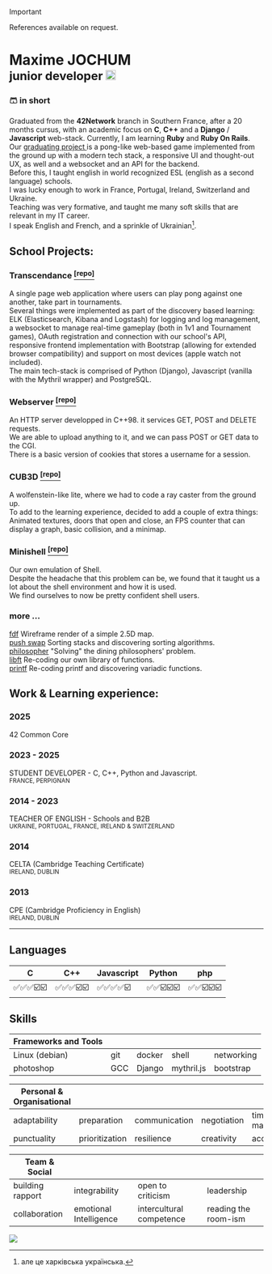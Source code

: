 > [!IMPORTANT]
> References available on request.

# Maxime JOCHUM <br /><sup>junior developer <a href="https://www.linkedin.com/in/maxime-jochum/"> <img src="https://i.imgur.com/noEWd53.png" height="20px"/></sup></a>

### 🩳 in short
Graduated from the **42Network** branch in Southern France, after a 20 months cursus, with an academic focus on **C**, **C++** and a **Django** / **Javascript** web-stack. Currently, I am learning **Ruby** and **Ruby On Rails**.
<br/>Our [graduating project ](https://github.com/TimothyREMY/ft_transcendance) is a pong-like web-based game implemented from the ground up with a modern tech stack, a responsive UI and thought-out UX, as well and a websocket and an API for the backend.
<br/>Before this, I taught english in world recognized ESL (english as a second language) schools.
<br/>I was lucky enough to work in France, Portugal, Ireland, Switzerland and Ukraine.
<br/>Teaching was very formative, and taught me many soft skills that are relevant in my IT career.
<br />I speak English and French, and a sprinkle of Ukrainian[^1].

## School Projects:
### Transcendance [<sup>[repo]</sup>](https://github.com/TimothyREMY/ft_transcendance)
A single page web application where users can play pong against one another, take part in tournaments.
<br />Several things were implemented as part of the discovery based learning:
<br />ELK (Elasticsearch, Kibana and Logstash) for logging and log management, a websocket to manage real-time gameplay (both in 1v1 and Tournament games), OAuth registration and connection with our school's API, responsive frontend implementation with Bootstrap (allowing for extended browser compatibility) and support on most devices (apple watch not included).
<br />The main tech-stack is comprised of Python (Django), Javascript (vanilla with the Mythril wrapper) and PostgreSQL.

### Webserver [<sup>[repo]</sup>](https://github.com/Moustachestache/webserv)
An HTTP server developped in C++98. it services GET, POST and DELETE requests.
<br />We are able to upload anything to it, and we can pass POST or GET data to the CGI.
<br />There is a basic version of cookies that stores a username for a session.

### CUB3D [<sup>[repo]</sup>](https://github.com/Moustachestache/cub3d)
A wolfenstein-like lite, where we had to code a ray caster from the ground up.
<br />To add to the learning experience, decided to add a couple of extra things:
<br />Animated textures, doors that open and close, an FPS counter that can display a graph, basic collision, and a minimap.

### Minishell [<sup>[repo]</sup>](https://github.com/Moustachestache/42minishell)
Our own emulation of Shell.
<br />Despite the headache that this problem can be, we found that it taught us a lot about the shell environment and how it is used.
<br />We find ourselves to now be pretty confident shell users.

### more ...
[fdf](https://github.com/Moustachestache/fdf) Wireframe render of a simple 2.5D map.
<br />[push swap](https://github.com/Moustachestache/push_swap) Sorting stacks and discovering sorting algorithms.
<br />[philosopher](https://github.com/Moustachestache/philosophers) "Solving" the dining philosophers' problem.
<br />[libft](https://github.com/Moustachestache/libft) Re-coding our own library of functions.
<br />[printf](https://github.com/Moustachestache/ft_printf) Re-coding printf and discovering variadic functions.

## Work & Learning experience:
### 2025
42 Common Core

### 2023 - 2025
STUDENT DEVELOPER - C, C++, Python and Javascript.
<br/><sup>FRANCE, PERPIGNAN</sup>

### 2014 - 2023
TEACHER OF ENGLISH - Schools and B2B
<br/><sup>UKRAINE, PORTUGAL, FRANCE, IRELAND & SWITZERLAND</sup>

### 2014
CELTA (Cambridge Teaching Certificate)
<br/><sup>IRELAND, DUBLIN</sup>

### 2013
CPE (Cambridge Proficiency in English)
<br/><sup>IRELAND, DUBLIN</sup>

------------------------------------------------------------------
## Languages
| C | C++ | Javascript | Python | php |
| ---      | ---       |---       |---       | --- |
|✅✅✅☑️☑️|✅✅✅☑️☑️|✅✅✅✅☑️|✅✅☑️☑️☑️|✅✅☑️☑️☑️



## Skills
| Frameworks and Tools | | | | |
| ---   | ---   | ---   | ---   | ---   |
|Linux (debian)|git|docker|shell|networking|
|photoshop|GCC|Django|mythril.js|bootstrap|


| Personal & Organisational | | | | |
| ---   | ---   | ---   | ---   | ---   |
|adaptability|preparation|communication|negotiation|time management|
|punctuality|prioritization|resilience|creativity|accountability|


| Team & Social | | | |
| ---   | ---   | ---   | ---   |
|building rapport|integrability|open to criticism|leadership|
|collaboration|emotional Intelligence|intercultural competence|reading the room-ism|

<img src="https://imgs.xkcd.com/comics/code_lifespan.png"/>
       
[^1]: але це харківська українська.
<!--
Ozymandias
I met a traveller from an antique land
Who said: "Two vast and trunkless legs of stone
Stand in the desert. Near them, on the sand,
Half sunk, a shattered visage lies, whose frown,

And wrinkled lip, and sneer of cold command,
Tell that its sculptor well those passions read,
Which yet survive, stamped on these lifeless things,
The hand that mocked them and the heart that fed,

And on the pedestal these words appear:
'My name is Ozymandias, king of kings:
Look on my works, Ye Mighty, and despair!'

Nothing beside remains. Round the decay
Of that colossal wreck, boundless and bare,
The lone and level sands stretch far away."
-->
